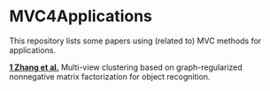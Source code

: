 # MVC4Applications
This repository lists some papers using (related to) MVC methods for applications.

**[1 Zhang et al.](https://www.sciencedirect.com/science/article/pii/S0020025517311015?casa_token=tEmaDKHmUV0AAAAA:TJOLFTZsIM0vBWX_SsfNY1KrGzQIPgxH5q1w7uDmXHdVfnSGAq7e_fDfYWaz02zjl1AUIIE_hw)** Multi-view clustering based on graph-regularized nonnegative matrix factorization for object recognition.

